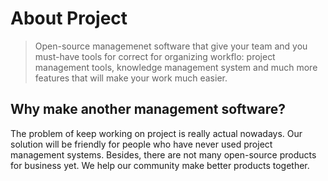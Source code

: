 # About Project

> Open-source managemenet software that give your team and you must-have tools for correct for organizing workflo: project management tools, knowledge management system and much more features that will make your work much easier.

## Why make another management software?

The problem of keep working on project is really actual nowadays. Our solution will be friendly for people who have never used project management systems. Besides, there are not many open-source products for business yet. We help our community make better products together.
